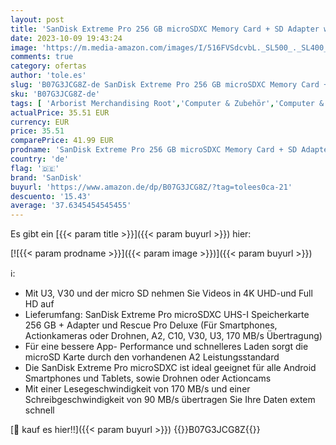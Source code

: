 ```yaml
---
layout: post
title: 'SanDisk Extreme Pro 256 GB microSDXC Memory Card + SD Adapter with A2 App Performance + Rescue Pro Deluxe 170 MB/s Class 10  UHS-I  U3  V30'
date: 2023-10-09 19:43:24
image: 'https://m.media-amazon.com/images/I/516FVSdcvbL._SL500_._SL400_.jpg'
comments: true
category: ofertas
author: 'tole.es'
slug: 'B07G3JCG8Z-de SanDisk Extreme Pro 256 GB microSDXC Memory Card + SD...'
sku: 'B07G3JCG8Z-de'
tags: [ 'Arborist Merchandising Root','Computer & Zubehör','Computer & Zubehör: Produkte mit Umwelt-Label','Datenspeicher','Externe Datenspeicher','Micro SD Speicherkarten','Self Service','Special Features Stores','Speicherkarten','a4cbee59-f823-40fe-831a-7de64f655f6f_0','a4cbee59-f823-40fe-831a-7de64f655f6f_1301','sandisk','🇩🇪', ]
actualPrice: 35.51 EUR
currency: EUR
price: 35.51
comparePrice: 41.99 EUR
prodname: 'SanDisk Extreme Pro 256 GB microSDXC Memory Card + SD Adapter with A2 App Performance + Rescue Pro Deluxe 170 MB/s Class 10  UHS-I  U3  V30'
country: 'de'
flag: '🇩🇪'
brand: 'SanDisk'
buyurl: 'https://www.amazon.de/dp/B07G3JCG8Z/?tag=tolees0ca-21'
descuento: '15.43'
average: '37.6345454545455'
---
```


Es gibt ein [{{< param title >}}]({{< param buyurl >}}) hier:

[![{{< param prodname >}}]({{< param image >}})]({{< param buyurl >}})

ℹ️:

- Mit U3, V30 und der micro SD nehmen Sie Videos in 4K UHD-und Full HD auf
- Lieferumfang: SanDisk Extreme Pro microSDXC UHS-I Speicherkarte 256 GB + Adapter und Rescue Pro Deluxe (Für Smartphones, Actionkameras oder Drohnen, A2, C10, V30, U3, 170 MB/s Übertragung)
- Für eine bessere App- Performance und schnelleres Laden sorgt die microSD Karte durch den vorhandenen A2 Leistungsstandard
- Die SanDisk Extreme Pro microSDXC ist ideal geeignet für alle Android Smartphones und Tablets, sowie Drohnen oder Actioncams
- Mit einer Lesegeschwindigkeit von 170 MB/s und einer Schreibgeschwindigkeit von 90 MB/s übertragen Sie Ihre Daten extem schnell

[🛒 kauf es hier!!]({{< param buyurl >}})
{{<world>}}B07G3JCG8Z{{</world>}}
